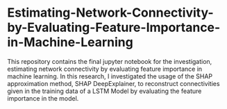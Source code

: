 # Estimating-Network-Connectivity-by-Evaluating-Feature-Importance-in-Machine-Learning

This repository contains the final jupyter notebook for the investigation, estimating network connectivity by evaluating feature importance in machine learning.
In this research, I investigated the usage of the SHAP approximation method, SHAP DeepExplainer, to reconstruct connectivities given in the training data of a LSTM Model by evaluating
the feature importance in the model.
